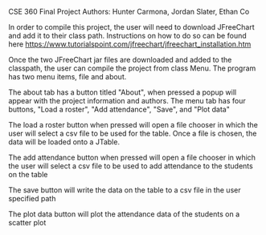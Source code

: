 CSE 360 Final Project
Authors: Hunter Carmona, Jordan Slater, Ethan Co

In order to compile this project, the user will need to download JFreeChart and add it to their class path. Instructions on how to do so can be found here https://www.tutorialspoint.com/jfreechart/jfreechart_installation.htm

Once the two JFreeChart jar files are downloaded and added to the classpath, the user can compile the project from class Menu.
The program has two menu items, file and about.

The about tab has a button titled "About", when pressed a popup will appear with the project information and authors.
The menu tab has four buttons, "Load a roster", "Add attendance", "Save", and "Plot data"

The load a roster button when pressed will open a file chooser in which the user will select a csv file to be used for the table. Once a file is chosen, the data will be loaded onto a JTable.

The add attendance button when pressed will open a file chooser in which the user will select a csv file to be used to add attendance to the students on the table

The save button will write the data on the table to a csv file in the user specified path

The plot data button will plot the attendance data of the students on a scatter plot

